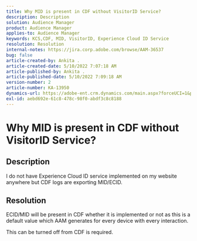 ```yaml
---
title: Why MID is present in CDF without VisitorID Service?
description: Description
solution: Audience Manager
product: Audience Manager
applies-to: Audience Manager
keywords: KCS,CDF, MID, VisitorID, Experience Cloud ID Service
resolution: Resolution
internal-notes: https://jira.corp.adobe.com/browse/AAM-36537
bug: false
article-created-by: Ankita .
article-created-date: 5/10/2022 7:07:18 AM
article-published-by: Ankita .
article-published-date: 5/10/2022 7:09:18 AM
version-number: 2
article-number: KA-13950
dynamics-url: https://adobe-ent.crm.dynamics.com/main.aspx?forceUCI=1&pagetype=entityrecord&etn=knowledgearticle&id=020aedce-2fd0-ec11-a7b5-0022480a8753
exl-id: aebd692e-61c8-478c-98f0-abdf3c8c8188
---
```

# Why MID is present in CDF without VisitorID Service?

## Description


I do not have Experience Cloud ID service implemented on my website anywhere but CDF logs are exporting MID/ECID.


## Resolution


ECID/MID will be present in CDF whether it is implemented or not as this is a default value which AAM generates for every device with every interaction.

This can be turned off from CDF is required.
